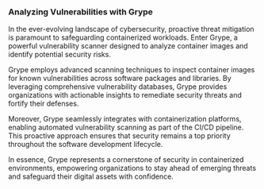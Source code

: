 ### Analyzing Vulnerabilities with Grype 

In the ever-evolving landscape of cybersecurity, proactive threat mitigation is paramount to safeguarding containerized workloads. Enter Grype, a powerful vulnerability scanner designed to analyze container images and identify potential security risks. 

Grype employs advanced scanning techniques to inspect container images for known vulnerabilities across software packages and libraries. By leveraging comprehensive vulnerability databases, Grype provides organizations with actionable insights to remediate security threats and fortify their defenses. 

Moreover, Grype seamlessly integrates with containerization platforms, enabling automated vulnerability scanning as part of the CI/CD pipeline. This proactive approach ensures that security remains a top priority throughout the software development lifecycle. 

In essence, Grype represents a cornerstone of security in containerized environments, empowering organizations to stay ahead of emerging threats and safeguard their digital assets with confidence. 